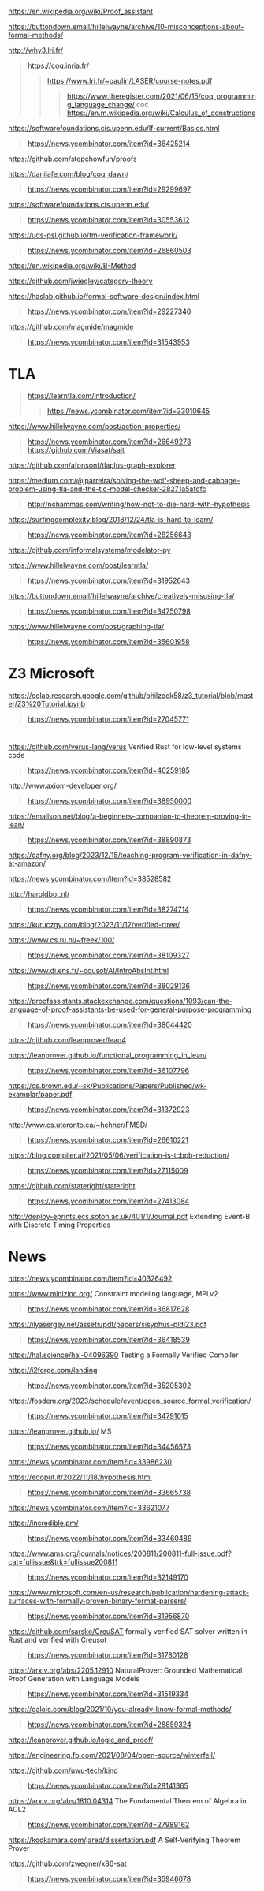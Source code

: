 https://en.wikipedia.org/wiki/Proof_assistant

https://buttondown.email/hillelwayne/archive/10-misconceptions-about-formal-methods/

http://why3.lri.fr/

> https://coq.inria.fr/
> > https://www.lri.fr/~paulin/LASER/course-notes.pdf
> > > https://www.theregister.com/2021/06/15/coq_programming_language_change/ coc
> https://en.m.wikipedia.org/wiki/Calculus_of_constructions

https://softwarefoundations.cis.upenn.edu/lf-current/Basics.html
> https://news.ycombinator.com/item?id=36425214

https://github.com/stepchowfun/proofs

https://danilafe.com/blog/coq_dawn/
> https://news.ycombinator.com/item?id=29299697

https://softwarefoundations.cis.upenn.edu/
> https://news.ycombinator.com/item?id=30553612

https://uds-psl.github.io/tm-verification-framework/
> https://news.ycombinator.com/item?id=26860503

https://en.wikipedia.org/wiki/B-Method

https://github.com/jwiegley/category-theory

https://haslab.github.io/formal-software-design/index.html
> https://news.ycombinator.com/item?id=29227340

https://github.com/magmide/magmide
> https://news.ycombinator.com/item?id=31543953

# TLA
> https://learntla.com/introduction/
> > https://news.ycombinator.com/item?id=33010645

https://www.hillelwayne.com/post/action-properties/
> https://news.ycombinator.com/item?id=26649273
  > https://github.com/Viasat/salt

https://github.com/afonsonf/tlaplus-graph-explorer

https://medium.com/@jparreira/solving-the-wolf-sheep-and-cabbage-problem-using-tla-and-the-tlc-model-checker-28271a5afdfc
> http://nchammas.com/writing/how-not-to-die-hard-with-hypothesis

https://surfingcomplexity.blog/2018/12/24/tla-is-hard-to-learn/
> https://news.ycombinator.com/item?id=28256643

https://github.com/informalsystems/modelator-py

https://www.hillelwayne.com/post/learntla/
> https://news.ycombinator.com/item?id=31952643

https://buttondown.email/hillelwayne/archive/creatively-misusing-tla/
> https://news.ycombinator.com/item?id=34750798

https://www.hillelwayne.com/post/graphing-tla/
> https://news.ycombinator.com/item?id=35601958

# Z3 Microsoft
https://colab.research.google.com/github/philzook58/z3_tutorial/blob/master/Z3%20Tutorial.ipynb
> https://news.ycombinator.com/item?id=27045771

#
https://github.com/verus-lang/verus Verified Rust for low-level systems code
> https://news.ycombinator.com/item?id=40259185

http://www.axiom-developer.org/
> https://news.ycombinator.com/item?id=38950000

https://emallson.net/blog/a-beginners-companion-to-theorem-proving-in-lean/
> https://news.ycombinator.com/item?id=38890873

https://dafny.org/blog/2023/12/15/teaching-program-verification-in-dafny-at-amazon/

https://news.ycombinator.com/item?id=38528582

http://haroldbot.nl/
> https://news.ycombinator.com/item?id=38274714

https://kuruczgy.com/blog/2023/11/12/verified-rtree/

https://www.cs.ru.nl/~freek/100/
> https://news.ycombinator.com/item?id=38109327

https://www.di.ens.fr/~cousot/AI/IntroAbsInt.html
> https://news.ycombinator.com/item?id=38029136

https://proofassistants.stackexchange.com/questions/1093/can-the-language-of-proof-assistants-be-used-for-general-purpose-programming
> https://news.ycombinator.com/item?id=38044420

https://github.com/leanprover/lean4

https://leanprover.github.io/functional_programming_in_lean/
> https://news.ycombinator.com/item?id=36107796

https://cs.brown.edu/~sk/Publications/Papers/Published/wk-examplar/paper.pdf
> https://news.ycombinator.com/item?id=31372023

http://www.cs.utoronto.ca/~hehner/FMSD/
> https://news.ycombinator.com/item?id=26610221

https://blog.compiler.ai/2021/05/06/verification-is-tcbpb-reduction/
> https://news.ycombinator.com/item?id=27115009

https://github.com/stateright/stateright
> https://news.ycombinator.com/item?id=27413084

http://deploy-eprints.ecs.soton.ac.uk/401/1/Journal.pdf Extending Event-B with Discrete Timing Properties

# News
https://news.ycombinator.com/item?id=40326492

https://www.minizinc.org/ Constraint modeling language, MPLv2
> https://news.ycombinator.com/item?id=36817628

https://ilyasergey.net/assets/pdf/papers/sisyphus-pldi23.pdf
> https://news.ycombinator.com/item?id=36418539

https://hal.science/hal-04096390 Testing a Formally Verified Compiler

https://i2forge.com/landing
> https://news.ycombinator.com/item?id=35205302

https://fosdem.org/2023/schedule/event/open_source_formal_verification/
> https://news.ycombinator.com/item?id=34791015

https://leanprover.github.io/ MS
> https://news.ycombinator.com/item?id=34456573

https://news.ycombinator.com/item?id=33986230

https://edoput.it/2022/11/18/hypothesis.html
> https://news.ycombinator.com/item?id=33665738

https://news.ycombinator.com/item?id=33621077

https://incredible.pm/
> https://news.ycombinator.com/item?id=33460489

https://www.ams.org/journals/notices/200811/200811-full-issue.pdf?cat=fullissue&trk=fullissue200811
> https://news.ycombinator.com/item?id=32149170

https://www.microsoft.com/en-us/research/publication/hardening-attack-surfaces-with-formally-proven-binary-format-parsers/
> https://news.ycombinator.com/item?id=31956870

https://github.com/sarsko/CreuSAT formally verified SAT solver written in Rust and verified with Creusot
> https://news.ycombinator.com/item?id=31780128

https://arxiv.org/abs/2205.12910 NaturalProver: Grounded Mathematical Proof Generation with Language Models
> https://news.ycombinator.com/item?id=31519334

https://galois.com/blog/2021/10/you-already-know-formal-methods/
> https://news.ycombinator.com/item?id=28859324

https://leanprover.github.io/logic_and_proof/

https://engineering.fb.com/2021/08/04/open-source/winterfell/

https://github.com/uwu-tech/kind
> https://news.ycombinator.com/item?id=28141365

https://arxiv.org/abs/1810.04314 The Fundamental Theorem of Algebra in ACL2
> https://news.ycombinator.com/item?id=27989162

https://kookamara.com/jared/dissertation.pdf A Self-Verifying Theorem Prover

https://github.com/zwegner/x86-sat
> https://news.ycombinator.com/item?id=35946078
